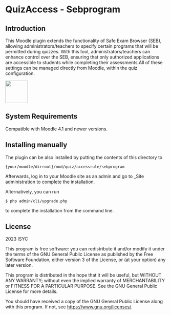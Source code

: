 # QuizAccess - Sebprogram #

## Introduction

This Moodle plugin extends the functionality of Safe Exam Browser (SEB), allowing administrators/teachers to specify certain programs that will be permitted during quizzes. With this tool, administrators/teachers can enhance control over the SEB, ensuring that only authorized applications are accessible to students while completing their assessments.All of these settings can be managed directly from Moodle, within the quiz configuration.

[<img src="https://unimoodle.github.io/assets/images/unimoodle-primarylogo-rgb-1200x353.png" height="70px"/>](https://unimoodle.github.io)


## System Requirements ##
Compatible with Moodle 4.1 and newer versions.


## Installing manually ##


The plugin can be also installed by putting the contents of this directory to

    {your/moodle/dirroot}/mod/quiz/accessrule/sebprogram

Afterwards, log in to your Moodle site as an admin and go to _Site administration to complete the installation.

Alternatively, you can run

    $ php admin/cli/upgrade.php

to complete the installation from the command line.

## License ##

2023 ISYC

This program is free software: you can redistribute it and/or modify it under
the terms of the GNU General Public License as published by the Free Software
Foundation, either version 3 of the License, or (at your option) any later
version.

This program is distributed in the hope that it will be useful, but WITHOUT ANY
WARRANTY; without even the implied warranty of MERCHANTABILITY or FITNESS FOR A
PARTICULAR PURPOSE.  See the GNU General Public License for more details.

You should have received a copy of the GNU General Public License along with
this program.  If not, see <https://www.gnu.org/licenses/>.
